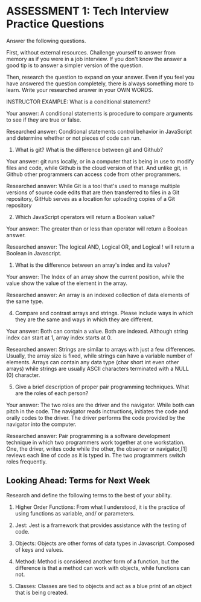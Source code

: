 # ASSESSMENT 1: Tech Interview Practice Questions

Answer the following questions.

First, without external resources. Challenge yourself to answer from memory as if you were in a job interview. If you don't know the answer a good tip is to answer a simpler version of the question.

Then, research the question to expand on your answer. Even if you feel you have answered the question completely, there is always something more to learn. Write your researched answer in your OWN WORDS.

INSTRUCTOR EXAMPLE: What is a conditional statement?

Your answer: A conditional statements is procedure to compare arguments to see if they are true or false. 

Researched answer: Conditional statements control behavior in JavaScript and determine whether or not pieces of code can run. 

1. What is git? What is the difference between git and Github?

Your answer: git runs locally, or in a computer that is being in use to modify files and code, while Github is the cloud version of that. And unlike git, in Github other programmers can access code from other programmers.

Researched answer: While Git is a tool that's used to manage multiple versions of source code edits that are then transferred to files in a Git repository, GitHub serves as a location for uploading copies of a Git repository

2. Which JavaScript operators will return a Boolean value?

Your answer: The greater than or less than operator will return a Boolean answer.

Researched answer: The logical AND, Logical OR, and Logical ! will return a Boolean in Javascript.

1. What is the difference between an array's index and its value?

Your answer: The Index of an array show the current position, while the value show the value of the element in the array.

Researched answer: An array is an indexed collection of data elements of the same type. 

4. Compare and contrast arrays and strings. Please include ways in which they are the same and ways in which they are different.

Your answer: Both can contain a value. Both are indexed. Although string index can start at 1, array index starts at 0. 

Researched answer: Strings are similar to arrays with just a few differences. Usually, the array size is fixed, while strings can have a variable number of elements. Arrays can contain any data type (char short int even other arrays) while strings are usually ASCII characters terminated with a NULL (0) character.

5. Give a brief description of proper pair programming techniques. What are the roles of each person?

Your answer: The two roles are the driver and the navigator. While both can pitch in the code. The navigator reads inctructions, initiates the code and orally codes to the driver. The driver performs the code provided by the navigator into the computer.

Researched answer: Pair programming is a software development technique in which two programmers work together at one workstation. One, the driver, writes code while the other, the observer or navigator,[1] reviews each line of code as it is typed in. The two programmers switch roles frequently.

## Looking Ahead: Terms for Next Week

Research and define the following terms to the best of your ability.

1. Higher Order Functions: From what I understood, it is the practice of using functions as variable, and/ or parameters. 

2. Jest: Jest is a  framework that provides assistance with the testing of code.

3. Objects: Objects are other forms of data types in Javascript. Composed of keys and values.

4. Method: Method is considered another form of a function, but the difference is that a method can work with objects, while functions can not.

5. Classes: Classes are tied to objects and act as a blue print of an object that is being created.
